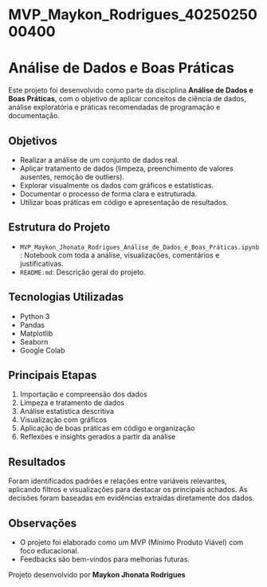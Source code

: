 # MVP_Maykon_Rodrigues_4025025000400
# Análise de Dados e Boas Práticas

Este projeto foi desenvolvido como parte da disciplina **Análise de Dados e Boas Práticas**, com o objetivo de aplicar conceitos de ciência de dados, análise exploratória e práticas recomendadas de programação e documentação.

## Objetivos

- Realizar a análise de um conjunto de dados real.
- Aplicar tratamento de dados (limpeza, preenchimento de valores ausentes, remoção de outliers).
- Explorar visualmente os dados com gráficos e estatísticas.
- Documentar o processo de forma clara e estruturada.
- Utilizar boas práticas em código e apresentação de resultados.

## Estrutura do Projeto

- `MVP_Maykon_Jhonata_Rodrigues_Análise_de_Dados_e_Boas_Práticas.ipynb`: Notebook com toda a análise, visualizações, comentários e justificativas.
- `README.md`: Descrição geral do projeto.

## Tecnologias Utilizadas

- Python 3
- Pandas
- Matplotlib
- Seaborn
- Google Colab

## Principais Etapas

1. Importação e compreensão dos dados
2. Limpeza e tratamento de dados
3. Análise estatística descritiva
4. Visualização com gráficos
5. Aplicação de boas práticas em código e organização
6. Reflexões e insights gerados a partir da análise

## Resultados

Foram identificados padrões e relações entre variáveis relevantes, aplicando filtros e visualizações para destacar os principais achados. As decisões foram baseadas em evidências extraídas diretamente dos dados.

## Observações

- O projeto foi elaborado como um MVP (Mínimo Produto Viável) com foco educacional.
- Feedbacks são bem-vindos para melhorias futuras.

Projeto desenvolvido por **Maykon Jhonata Rodrigues**
